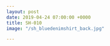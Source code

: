 ```yaml
---
layout: post
date: 2019-04-24 07:00:00 +0000
title: SH-010
image: "/sh_bluedenimshirt_back.jpg"

---
```

